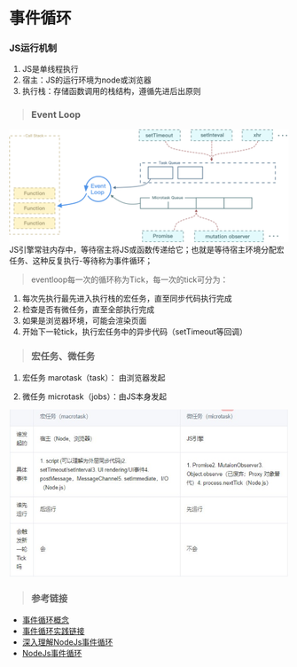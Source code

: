 # 事件循环

### JS运行机制

1. JS是单线程执行
2. 宿主：JS的运行环境为node或浏览器
3. 执行栈：存储函数调用的栈结构，遵循先进后出原则

> ### Event Loop

![Loop](./loop.png)
JS引擎常驻内存中，等待宿主将JS或函数传递给它；也就是等待宿主环境分配宏任务、这种反复执行-等待称为事件循环；

> eventloop每一次的循环称为Tick，每一次的tick可分为：
1. 每次先执行最先进入执行栈的宏任务，直至同步代码执行完成
2. 检查是否有微任务，直至全部执行完成
3. 如果是浏览器环境，可能会渲染页面
4. 开始下一轮tick，执行宏任务中的异步代码（setTimeout等回调）

> ### 宏任务、微任务

1. 宏任务 marotask（task）： 由浏览器发起

2. 微任务 microtask（jobs）：由JS本身发起

![对比](./对比.jpg)

> ### 参考链接
- [事件循环概念](https://juejin.cn/post/6844903657264136200)
- [事件循环实践链接](https://cloud.tencent.com/developer/article/1701427)
- [深入理解NodeJs事件循环](https://juejin.cn/post/6844903999506923528)
- [NodeJs事件循环](https://nodejs.org/en/docs/guides/event-loop-timers-and-nexttick/#process-nexttick)